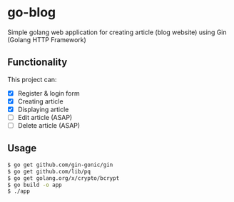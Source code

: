 # go-blog
Simple golang web application for creating article (blog website) using Gin (Golang HTTP Framework)

## Functionality
This project can:
- [x] Register & login form
- [x] Creating article
- [x] Displaying article
- [ ] Edit article (ASAP)
- [ ] Delete article (ASAP)

## Usage
```sh
$ go get github.com/gin-gonic/gin
$ go get github.com/lib/pq
$ go get golang.org/x/crypto/bcrypt
$ go build -o app
$ ./app
```
